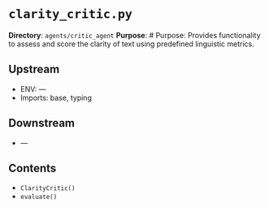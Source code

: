 # `clarity_critic.py`

**Directory**: `agents/critic_agent`
**Purpose**: # Purpose: Provides functionality to assess and score the clarity of text using predefined linguistic metrics.

## Upstream
- ENV: —
- Imports: base, typing

## Downstream
- —

## Contents
- `ClarityCritic()`
- `evaluate()`